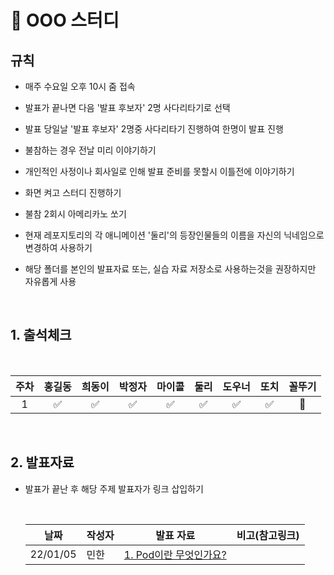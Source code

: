 # :school: OOO 스터디  

## 규칙

- 매주 수요일 오후 10시 줌 접속
- 발표가 끝나면 다음 '발표 후보자' 2명 사다리타기로 선택
- 발표 당일날 '발표 후보자' 2명중 사다리타기 진행하여 한명이 발표 진행
- 불참하는 경우 전날 미리 이야기하기
- 개인적인 사정이나 회사일로 인해 발표 준비를 못할시 이틀전에 이야기하기
- 화면 켜고 스터디 진행하기
- 불참 2회시 아메리카노 쏘기

- 현재 레포지토리의 각 애니메이션 '둘리'의 등장인물들의 이름을 자신의 닉네임으로 변경하여 사용하기
- 해당 폴더를 본인의 발표자료 또는, 실습 자료 저장소로 사용하는것을 권장하지만 자유롭게 사용


<br/>

<pr>
  

## 1. 출석체크

  <br/>

| 주차   | 홍길동 | 희동이 | 박정자 | 마이콜 | 둘리 | 도우너 |  또치 | 꼴뚜기 |
| :-----: | :-----: | :-----: | :-----: | :-----: | :-----: | :-----: | :-----: | :-----: | 
|1   | ✅     | ✅ | ✅ | ✅ | ✅ | ✅     | ✅     |🔼    |

<br/>

## 2. 발표자료

- 발표가 끝난 후 해당 주제 발표자가 링크 삽입하기

  <br/>

  | 날짜  | 작성자          | 발표 자료                                          |비고(참고링크)|   
  | ----- | ------ | -------------- | ---------------------------------------- |
  | 22/01/05 | 민한       | [1. Pod이란 무엇인가요? ](https://minhan2.tistory.com/entry/%EB%A7%88%ED%81%AC%EB%8B%A4%EC%9A%B4%EC%9D%98-%EC%82%AC%EC%9A%A9%EB%B2%95-%EB%8C%80%ED%95%B4%EC%84%9C-%EB%81%84%EC%A0%81%EB%81%84%EC%A0%81)          | | 
</pr>
